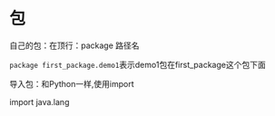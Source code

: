 # 包

自己的包：在顶行：package 路径名

`package first_package.demo1`表示demo1包在first_package这个包下面

导入包：和Python一样,使用import

import java.lang